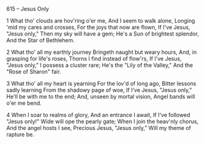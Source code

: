 615 – Jesus Only


1
What tho' clouds are hov'ring o'er me,
And I seem to walk alone,
Longing 'mid my cares and crosses,
For the joys that now are flown,
If I've Jesus, "Jesus only,"
Then my sky will have a gem;
He's a Sun of brightest splendor,
And the Star of Bethlehem.

2
What tho' all my earthly journey
Bringeth naught but weary hours,
And, in grasping for life's roses,
Thorns I find instead of flow'rs,
If I've Jesus, "Jesus only,"
I possess a cluster rare;
He's the "Lily of the Valley,"
And the "Rose of Sharon" fair.

3
What tho' all my heart is yearning
For the lov'd of long ago,
Bitter lessons sadly learning
From the shadowy page of woe,
If I've Jesus, "Jesus only," 
He'll be with me to the end;
And, unseen by mortal vision,
Angel bands will o'er me bend.

4
When I soar to realms of glory,
And an entrance I await,
If I've followed "Jesus only!"
Wide will ope the pearly gate;
When I join the heav'nly chorus,
And the angel hosts I see,
Precious Jesus, "Jesus only,"
Will my theme of rapture be.
